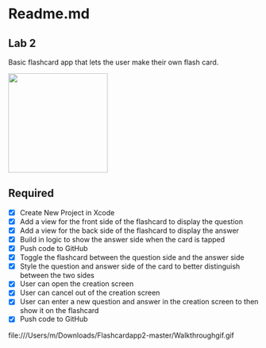 # Readme.md
## Lab 2

Basic flashcard app that lets the user make their own flash card.

<img src="Walkthroughgif.gif" width=200><br>


## Required
- [X] Create New Project in Xcode
- [X] Add a view for the front side of the flashcard to display the question
- [X] Add a view for the back side of the flashcard to display the answer
- [X] Build in logic to show the answer side when the card is tapped
- [X] Push code to GitHub
- [X] Toggle the flashcard between the question side and the answer side
- [X] Style the question and answer side of the card to better distinguish between the two sides
- [X] User can open the creation screen
- [X] User can cancel out of the creation screen
- [X] User can enter a new question and answer in the creation screen to then show it on the flashcard
- [X] Push code to GitHub

file:///Users/m/Downloads/Flashcardapp2-master/Walkthroughgif.gif
